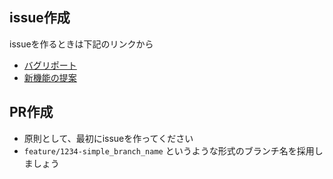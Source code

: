 ## issue作成

issueを作るときは下記のリンクから

* [バグリポート](https://github.com/tottokotkd/test/issues/new?template=bug_report.md)
* [新機能の提案](https://github.com/tottokotkd/test/issues/new?template=new_feature.md)

## PR作成

* 原則として、最初にissueを作ってください
* `feature/1234-simple_branch_name` というような形式のブランチ名を採用しましょう
